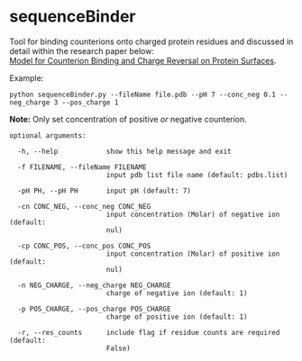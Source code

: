 # sequenceBinder
Tool for binding counterions onto charged protein residues and discussed in detail within the research paper below:  
[Model for Counterion Binding and Charge Reversal on Protein Surfaces](https://doi-org.manchester.idm.oclc.org/10.1021/acs.molpharmaceut.9b01047).

Example: 
```
python sequenceBinder.py --fileName file.pdb --pH 7 --conc_neg 0.1 --neg_charge 3 --pos_charge 1
``` 
**Note:** Only set concentration of positive *or* negative counterion.

```
optional arguments:

  -h, --help            show this help message and exit
  
  -f FILENAME, --fileName FILENAME
                        input pdb list file name (default: pdbs.list)
                        
  -pH PH, --pH PH       input pH (default: 7)
  
  -cn CONC_NEG, --conc_neg CONC_NEG
                        input concentration (Molar) of negative ion (default:
                        nul)
                        
  -cp CONC_POS, --conc_pos CONC_POS
                        input concentration (Molar) of positive ion (default:
                        nul)
                        
  -n NEG_CHARGE, --neg_charge NEG_CHARGE
                        charge of negative ion (default: 1)
                        
  -p POS_CHARGE, --pos_charge POS_CHARGE
                        charge of positive ion (default: 1)
                        
  -r, --res_counts      include flag if residue counts are required (default:
                        False)
```
